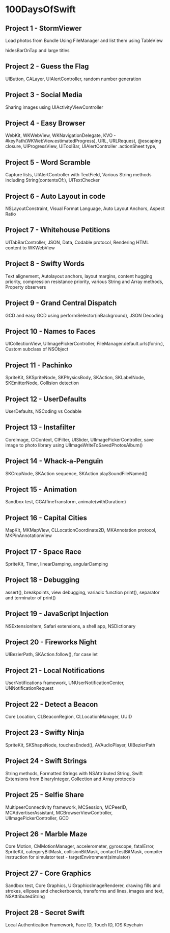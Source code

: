# 100DaysOfSwift

## Project 1 - StormViewer
Load photos from Bundle Using FileManager and list them using TableView

hidesBarOnTap and large titles

## Project 2 - Guess the Flag
UIButton, CALayer, UIAlertController, random number generation

## Project 3 - Social Media
Sharing images using UIActivityViewController

## Project 4 - Easy Browser
WebKit, WKWebView, WKNavigationDelegate, KVO - #keyPath(WKWebView.estimatedProgress), URL, URLRequest, @escaping closure, UIProgressView, UIToolBar, UIAlertController .actionSheet type,

## Project 5 - Word Scramble
Capture lists, UIAlertController with TextField, Various String methods including String(contentsOf:), UITextChecker

## Project 6 - Auto Layout in code
NSLayoutConstraint, Visual Format Language, Auto Layout Anchors, Aspect Ratio

## Project 7 - Whitehouse Petitions
UITabBarController, JSON, Data, Codable protocol, Rendering HTML content to WKWebView

## Project 8 - Swifty Words
Text alignement, Autolayout anchors, layout margins, content hugging priority, compression resistance priority, various String and Array methods, Property observers

## Project 9 - Grand Central Dispatch
GCD and easy GCD using performSelector(inBackground), JSON Decoding

## Project 10 - Names to Faces
UICollectionView, UIImagePickerController, FileManager.default.urls(for:in:), Custom subclass of NSObject

## Project 11 - Pachinko
SpriteKit, SKSpriteNode, SKPhysicsBody, SKAction, SKLabelNode, SKEmitterNode, Collision detection 

## Project 12 - UserDefaults
UserDefaults, NSCoding vs Codable

## Project 13 - Instafilter
CoreImage, CIContext, CIFilter, UISlider, UIImagePickerController, save image to photo library using UIImageWriteToSavedPhotosAlbum()

## Project 14 - Whack-a-Penguin
SKCropNode, SKAction sequence, SKAction playSoundFileNamed()

## Project 15 - Animation
Sandbox test, CGAffineTransform, animate(withDuration:)

## Project 16 - Capital Cities
MapKit, MKMapView, CLLocationCoordinate2D, MKAnnotation protocol, MKPinAnnotationView

## Project 17 - Space Race
SpriteKit, Timer, linearDamping, angularDamping

## Project 18 - Debugging
assert(), breakpoints, view debugging, variadic function print(), separator and terminator of print()

## Project 19 - JavaScript Injection
NSExtensionItem, Safari extensions, a shell app, NSDictionary

## Project 20 - Fireworks Night
UIBezierPath, SKAction.follow(), for case let

## Project 21 - Local Notifications
UserNotifications framework, UNUserNotificationCenter, UNNotificationRequest

## Project 22 - Detect a Beacon
Core Location, CLBeaconRegion, CLLocationManager, UUID

## Project 23 - Swifty Ninja
SpriteKit, SKShapeNode, touchesEnded(), AVAudioPlayer, UIBezierPath

## Project 24 - Swift Strings
String methods, Formatted Strings with NSAttributed String, Swift Extensions from BinaryInteger, Collection and Array protocols

## Project 25 - Selfie Share
MultipeerConnectivity framework, MCSession, MCPeerID, MCAdvertiserAssistant, MCBrowserViewController, UIImagePickerController, GCD

## Project 26 - Marble Maze
Core Motion, CMMotionManager, accelerometer, gyroscope, fatalError, SpriteKit, categoryBitMask, collisionBitMask, contactTestBitMask, compiler instruction for simulator test - targetEnvironment(simulator)

## Project 27 - Core Graphics
Sandbox test, Core Graphics, UIGraphicsImageRenderer, drawing fills and strokes, ellipses and checkerboards, transforms and lines, images and text, NSAttributedString

## Project 28 - Secret Swift
Local Authentication Framework, Face ID, Touch ID, IOS Keychain
